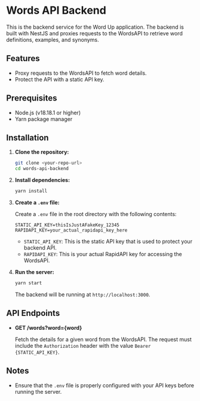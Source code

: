 # Words API Backend

This is the backend service for the Word Up application. The backend is built with NestJS and proxies requests to the WordsAPI to retrieve word definitions, examples, and synonyms.

## Features

- Proxy requests to the WordsAPI to fetch word details.
- Protect the API with a static API key.

## Prerequisites

- Node.js (v18.18.1 or higher)
- Yarn package manager

## Installation

1. **Clone the repository:**

   ```bash
   git clone <your-repo-url>
   cd words-api-backend
   ```

2. **Install dependencies:**

   ```bash
   yarn install
   ```

3. **Create a `.env` file:**

   Create a `.env` file in the root directory with the following contents:

   ```env
   STATIC_API_KEY=thisIsJustAFakeKey_12345
   RAPIDAPI_KEY=your_actual_rapidapi_key_here
   ```

   - `STATIC_API_KEY`: This is the static API key that is used to protect your backend API.
   - `RAPIDAPI_KEY`: This is your actual RapidAPI key for accessing the WordsAPI.

4. **Run the server:**

   ```bash
   yarn start
   ```

   The backend will be running at `http://localhost:3000`.

## API Endpoints

- **GET /words?word={word}**

  Fetch the details for a given word from the WordsAPI. The request must include the `Authorization` header with the value `Bearer {STATIC_API_KEY}`.

## Notes

- Ensure that the `.env` file is properly configured with your API keys before running the server.
